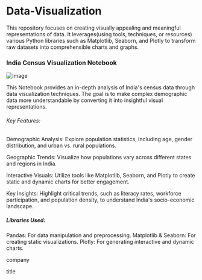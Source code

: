 # Data-Visualization
This repository focuses on creating visually appealing and meaningful representations of data. It leverages(using tools, techniques, or resources) various Python libraries such as Matplotlib, Seaborn, and Plotly to transform raw datasets into comprehensible charts and graphs.

### India Census Visualization Notebook
![image](https://github.com/user-attachments/assets/642d880d-8e3c-4bae-97fd-0cc428e5e97c)

This Notebook provides an in-depth analysis of India's census data through data visualization techniques. The goal is to make complex demographic data more understandable by converting it into insightful visual representations.
###### Key Features:
Demographic Analysis:
Explore population statistics, including age, gender distribution, and urban vs. rural populations.

Geographic Trends:
Visualize how populations vary across different states and regions in India.

Interactive Visuals:
Utilize tools like Matplotlib, Seaborn, and Plotly to create static and dynamic charts for better engagement.

Key Insights:
Highlight critical trends, such as literacy rates, workforce participation, and population density, to understand India's socio-economic landscape.

##### Libraries Used:
Pandas: For data manipulation and preprocessing.
Matplotlib & Seaborn: For creating static visualizations.
Plotly: For generating interactive and dynamic charts.

company

title
